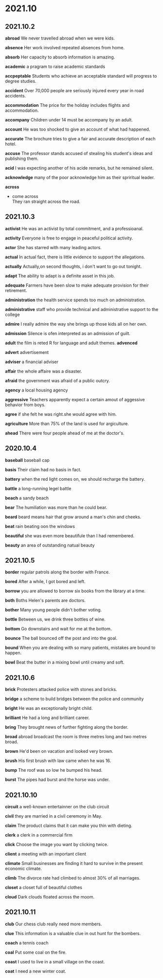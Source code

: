 # 2021.10

## 2021.10.2
**abroad**
We never travelled abroad when we were kids.

**absence**
Her work involved repeated absences from home.

**absorb**
Her capacity to absorb information is amazing.

**academic**
a pragram to raise academic standards

**accpeptable**
Students who achieve an acceptable standard will progress to degree studies.

**accident** 
Over 70,000 people are seriously injured every year in road accidents.

**accommodation**
The price for the holiday includes flights and accommodation.

**accompany**
Children under 14 must be accompany by an adult.

**account**
He was too shocked to give an account of what had happened.

**accurate** 
The brochure tries to give a fair and accurate description of each hotel.

**accuse**
The professor stands accused of stealing his student's ideas and publishing them.

**acid**
I was expecting another of his acide remarks, but he remained silent.

**acknowledge**
many of the poor acknowledge him as their spriritual leader.

**across**
- come across  
They ran straight across the road.

## 2021.10.3

**activist**
He was an activist by total commitment, and  a professioanal.

**activity**
Everyone is free to engage in peaceful political activity.

**actor**
She has starred with many leading actors.

**actual**
In actual fact, there is little evidence to support the allegations.

**actually**
Actually,on second thoughts, i don't want to go out tonight.

**adapt**
The ability to adapt is a definite asset in this job.

**adequate**
Farmers have been slow to make adequate provision for their retirement.

**administration**
the health service spends too much on administration.

**administrative**
staff who provide technical and administrative support to the college

**admire**
I really admire the way she brings up those kids all on her own.

**admission**
Silence is ofen interpreted as an admission of guilt.

**adult**
the film is reted R for language and adult themes.
**advenced**

**advert**
advertisement

**adviser**
a financial adviser

**affair**
the whole affaire was a disaster.

**afraid**
the government was afraid of a public outcry.

**agency**
a local housing agency

**aggressive**
Teachers apparently expect a certain amout of aggessive behavior from boys.

**agree**
if she felt he was right.she would agree with him.

**agriculture**
More than 75% of the land is used for argiculture.

**ahead**
There were four people ahead of me at the doctor's.

## 2020.10.4

**baseball**
baseball cap

**basis**
Their claim had no basis in fact.

**battery**
when the red light comes on, we should recharge the battery.

**battle**
a long-running legel battle

**beach**
a sandy beach

**bear**
The humiliation was more than he could bear.

**beard**
beard means hair that grow around a man's chin and cheeks.

**beat**
rain beating oon the windows

**beautiful**
she was even more beautifule than I had remembered.

**beauty**
an area of outstanding natual beauty

## 2021.10.5

**border**
regular patrols along the border with France.

**bored**
After a while, I got bored and left.

**borrow**
you are allowed to borrow six books from the library at a time.

**both**
Boths Helen's parents are doctors.

**bother**
Many young people didn't bother voting.

**bottle**
Between us, we drink three bottles of wine.

**bottom**
Go downstairs and wait for me at the bottom.

**bounce**
The ball bounced off the post and into the goal.

**bound**
When you are dealing with so many patients, mistakes are bound to happen.

**bowl**
Beat the butter in a mixing bowl until creamy and soft.

## 2021.10.6

**brick**
Protesters attacked police with stones and bricks.

**bridge**
a scheme to build bridges between the police and community

**bright**
He was an exceptionally bright child.

**brilliant**
He had a long and brilliant career.

**bring**
They brought news of further fighting along the border.

**broad**
abroad
broadcast
the room is three metres long and two metres broad.

**brown**
He'd been on vacation and looked very brown.

**brush**
His first brush with law came when he was 16.

**bump**
The roof was so low he bumped his head.

**burst**
The pipes had burst and the horse was under.

## 2021.10.10
**circuit**
a well-known entertainner on the club circuit

**civil**
they are married in a civil ceremony in May.

**claim**
The product claims that it can make you thin with dieting.

**clerk**
a clerk in a commercial firm

**click**
Choose the image you want by clicking twice.

**client**
a meeting with an important client

**climate**
Small businesses are finding it hard to survive in the present economic climate.

**climb**
The divorce rate had climbed to almost 30% of all marriages.

**closet**
a closet full of beautiful clothes

**cloud**
Dark clouds floated across the moom.

## 2021.10.11
**club**
Our chess club really need more members.

**clue**
This information is a valuable clue in out hunt for the bombers.

**coach**
a tennis coach

**coal**
Put some coal on the fire.

**coast**
I used to live in a small village on the coast.

**coat**
I need a new winter coat.



